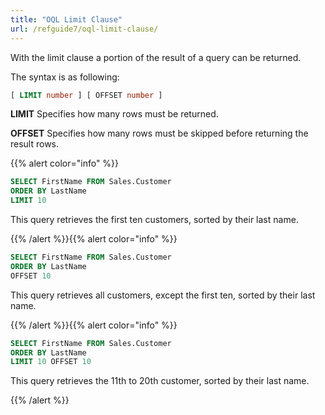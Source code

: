 ```yaml
---
title: "OQL Limit Clause"
url: /refguide7/oql-limit-clause/
---
```



With the limit clause a portion of the result of a query can be returned.

The syntax is as following:

```sql {linenos=false}
[ LIMIT number ] [ OFFSET number ]
```

**LIMIT**
Specifies how many rows must be returned.

**OFFSET**
Specifies how many rows must be skipped before returning the result rows.

{{% alert color="info" %}}

```sql
SELECT FirstName FROM Sales.Customer
ORDER BY LastName
LIMIT 10
```

This query retrieves the first ten customers, sorted by their last name.

{{% /alert %}}{{% alert color="info" %}}

```sql
SELECT FirstName FROM Sales.Customer
ORDER BY LastName
OFFSET 10
```

This query retrieves all customers, except the first ten, sorted by their last name.

{{% /alert %}}{{% alert color="info" %}}

```sql
SELECT FirstName FROM Sales.Customer
ORDER BY LastName
LIMIT 10 OFFSET 10
```

This query retrieves the 11th to 20th customer, sorted by their last name.

{{% /alert %}}
